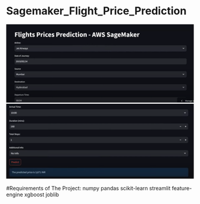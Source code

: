 # Sagemaker_Flight_Price_Prediction



![image alt](https://github.com/ksubasish/Sagemaker_Flight_Price_Prediction/blob/3199603e95be7d9dbcaba3f46ee5431fd6e889e2/Screenshot%201.png)
![image alt](https://github.com/ksubasish/Sagemaker_Flight_Price_Prediction/blob/18036fa83d0efd50943e0ceccbb030f56afb0636/Screenshot%202.png)

#Requirements of The Project:
numpy
pandas
scikit-learn
streamlit
feature-engine
xgboost
joblib

